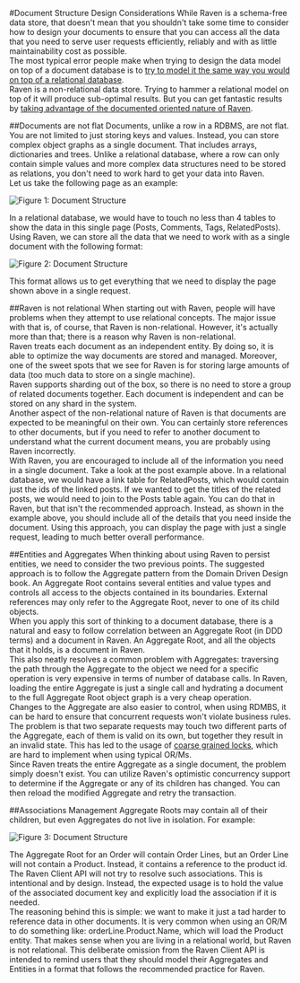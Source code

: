 #Document Structure Design Considerations
While Raven is a schema-free data store, that doesn't mean that you shouldn't take some time to consider how to design your documents to ensure that you can access all the data that you need to serve user requests efficiently, reliably and with as little maintainability cost as possible.  
The most typical error people make when trying to design the data model on top of a document database is to [try to model it the same way you would on top of a relational database](https://ayende.com/blog/4465/that-no-sql-thing-the-relational-modeling-anti-pattern-in-document-databases).  
Raven is a non-relational data store. Trying to hammer a relational model on top of it will produce sub-optimal results. But you can get fantastic results by [taking advantage of the documented oriented nature of Raven](https://ayende.com/blog/4466/that-no-sql-thing-modeling-documents-in-a-document-database).

##Documents are not flat
Documents, unlike a row in a RDBMS, are not flat. You are not limited to just storing keys and values. Instead, you can store complex object graphs as a single document. That includes arrays, dictionaries and trees. Unlike a relational database, where a row can only contain simple values and more complex data structures need to be stored as relations, you don't need to work hard to get your data into Raven.  
Let us take the following page as an example:

![Figure 1: Document Structure](images\document_structure_docs.png)

In a relational database, we would have to touch no less than 4 tables to show the data in this single page (Posts, Comments, Tags, RelatedPosts).  
Using Raven, we can store all the data that we need to work with as a single document with the following format:

![Figure 2: Document Structure](images\document_structure_2_docs.png)

This format allows us to get everything that we need to display the page shown above in a single request.

##Raven is not relational
When starting out with Raven, people will have problems when they attempt to use relational concepts. The major issue with that is, of course, that Raven is non-relational. However, it's actually more than that; there is a reason why Raven is non-relational.  
Raven treats each document as an independent entity. By doing so, it is able to optimize the way documents are stored and managed. Moreover, one of the sweet spots that we see for Raven is for storing large amounts of data (too much data to store on a single machine).  
Raven supports sharding out of the box, so there is no need to store a group of related documents together. Each document is independent and can be stored on any shard in the system.  
Another aspect of the non-relational nature of Raven is that documents are expected to be meaningful on their own. You can certainly store references to other documents, but if you need to refer to another document to understand what the current document means, you are probably using Raven incorrectly.  
With Raven, you are encouraged to include all of the information you need in a single document. Take a look at the post example above. In a relational database, we would have a link table for RelatedPosts, which would contain just the ids of the linked posts. If we wanted to get the titles of the related posts, we would need to join to the Posts table again. You can do that in Raven, but that isn't the recommended approach. Instead, as shown in the example above, you should include all of the details that you need inside the document. Using this approach, you can display the page with just a single request, leading to much better overall performance.

##Entities and Aggregates
When thinking about using Raven to persist entities, we need to consider the two previous points. The suggested approach is to follow the Aggregate pattern from the Domain Driven Design book. An Aggregate Root contains several entities and value types and controls all access to the objects contained in its boundaries. External references may only refer to the Aggregate Root, never to one of its child objects.  
When you apply this sort of thinking to a document database, there is a natural and easy to follow correlation between an Aggregate Root (in DDD terms) and a document in Raven. An Aggregate Root, and all the objects that it holds, is a document in Raven.  
This also neatly resolves a common problem with Aggregates: traversing the path through the Aggregate to the object we need for a specific operation is very expensive in terms of number of database calls. In Raven, loading the entire Aggregate is just a single call and hydrating a document to the full Aggregate Root object graph is a very cheap operation.  
Changes to the Aggregate are also easier to control, when using RDMBS, it can be hard to ensure that concurrent requests won't violate business rules. The problem is that two separate requests may touch two different parts of the Aggregate, each of them is valid on its own, but together they result in an invalid state. This has led to the usage of [coarse grained locks](https://martinfowler.com/eaaCatalog/coarseGrainedLock.html), which are hard to implement when using typical OR/Ms.  
Since Raven treats the entire Aggregate as a single document, the problem simply doesn't exist. You can utilize Raven's optimistic concurrency support to determine if the Aggregate or any of its children has changed. You can then reload the modified Aggregate and retry the transaction.

##Associations Management
Aggregate Roots may contain all of their children, but even Aggregates do not live in isolation. For example:

![Figure 3: Document Structure](images\document_structure_3_docs.png)

The Aggregate Root for an Order will contain Order Lines, but an Order Line will not contain a Product. Instead, it contains a reference to the product id.  
The Raven Client API will not try to resolve such associations. This is intentional and by design. Instead, the expected usage is to hold the value of the associated document key and explicitly load the association if it is needed.  
The reasoning behind this is simple: we want to make it just a tad harder to reference data in other documents. It is very common when using an OR/M to do something like: orderLine.Product.Name, which will load the Product entity. That makes sense when you are living in a relational world, but Raven is not relational. This deliberate omission from the Raven Client API is intended to remind users that they should model their Aggregates and Entities in a format that follows the recommended practice for Raven.
